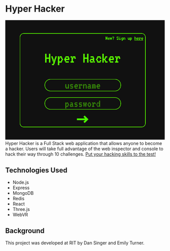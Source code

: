 # Hyper Hacker
![preview image](preview.png)
Hyper Hacker is a Full Stack web application that allows anyone to become a hacker. Users will take full advantage of the web inspector and console to hack their way through 10 challenges. [Put your hacking skills to the test!](https://hyper-hacker-reborn-684263e740ac.herokuapp.com/)

## Technologies Used
- Node.js
- Express
- MongoDB
- Redis
- React
- Three.js
- WebVR

## Background
This project was developed at RIT by Dan Singer and Emily Turner.